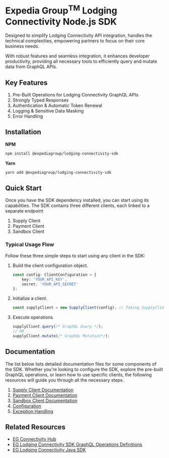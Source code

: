 # Expedia Group<sup>TM</sup> Lodging Connectivity Node.js SDK

Designed to simplify Lodging Connectivity API integration, handles the technical complexities, empowering partners to
focus on their core business needs.

With robust features and seamless integration, it enhances developer productivity, providing all necessary tools to efficiently query and mutate data from GraphQL APIs.

## Key Features
1. Pre-Built Operations for Lodging Connectivity GraphQL APIs
2. Strongly Typed Responses
3. Authentication & Automatic Token Renewal
4. Logging & Sensitive Data Masking
5. Error Handling

## Installation

**NPM**
```bash
npm install @expediagroup/lodging-connectivity-sdk
```

**Yarn**
```bash
yarn add @expediagroup/lodging-connectivity-sdk
```

## Quick Start
Once you have the SDK dependency installed, you can start using its capabilities. The SDK contains three different clients, each linked to a separate endpoint

1. Supply Client
2. Payment Client
3. Sandbox  Client

### Typical Usage Flow
Follow these three simple steps to start using any client in the SDK:

1. Build the client configuration object.

   ```ts
   const config: ClientConfiguration = {
       key: 'YOUR_API_KEY',
       secret: 'YOUR_API_SECRET'
   };
   ```

2. Initialize a client.
   ```ts
   const supplyClient = new SupplyClient(config); // Taking SupplyClient as an example
   ```
3. Execute operations
   ```ts
   supplyClient.query(/* GraphQL Query */);
   // OR
   supplyClient.mutate(/* GraphQL Mutation*/);
   ```

## Documentation
The list below lists detailed documentation files for some components of the SDK. Whether you're looking to configure the SDK, explore the pre-built GraphQL operations, or learn how to use specific clients, the following resources will guide you through all the necessary steps.

1. [Supply Client Documentation](docs/supply-client.md)
2. [Payment Client Documentation](docs/payment-client.md)
3. [Sandbox Client Documentation](docs/sandbox-client.md)
4. [Configuration](docs/configuration.md)
5. [Exception Handling](docs/exception-handling.md)

## Related Resources
- [EG Connectivity Hub](https://developers.expediagroup.com/supply/lodging)
- [EG Lodging Connectivity SDK GraphQL Operations Definitions](https://github.com/ExpediaGroup/lodging-connectivity-graphql-operations)
- [EG Lodging Connectivity Java SDK](https://github.com/ExpediaGroup/lodging-connectivity-java-sdk)
